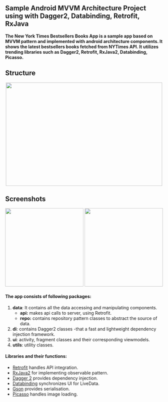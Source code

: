 ## Sample Android MVVM Architecture Project using with Dagger2, Databinding, Retrofit, RxJava



**The New York Times Bestsellers Books App is a sample app based on MVVM pattern and implemented with android architecture components. It shows the latest bestsellers books fetched from NYTimes API.
It utilizes trending libraries such as Dagger2, Retrofit, RxJava2, Databinding, Picasso.**


## Structure

<p align="center">
  <img width="500" height="330" src="https://github.com/umutbayramoglu/mvvm-dagger2-databinding-retrofit-rxjava2/blob/master/screenshots/mvvm2.png?raw=true">
</p>


## Screenshots
<p align="center">
  <img src="https://github.com/umutbayramoglu/mvvm-dagger2-databinding-retrofit-rxjava2/blob/master/screenshots/ss11.jpg?raw=true" width="250">
  <img src="https://github.com/umutbayramoglu/mvvm-dagger2-databinding-retrofit-rxjava2/blob/master/screenshots/ss2.jpg?raw=true" width="250">

</p>

#### The app consists of following packages:
 1. **data**: It contains all the data accessing and manipulating components.
	 - **api:** makes api calls to server, using Retrofit. 
	 - **repo:** contains repository pattern classes to abstract the source of data.
2. **di**: contains Dagger2 classes -that a fast and lightweight dependency injection framework.
3. **ui**: activity, fragment classes and their corresponding viewmodels.
4. **utils**: utility classes.

#### Libraries and their functions:
* [Retrofit](https://square.github.io/retrofit/) handles API integration.
* [RxJava2](https://github.com/ReactiveX/RxJava) for implementing observable pattern.
* [Dagger 2](https://google.github.io/dagger/) provides dependency injection.
* [Databinding](https://developer.android.com/topic/libraries/data-binding/index.html) synchronizes UI for LiveData.
* [Gson](https://github.com/google/gson) provides serialisation.
* [Picasso](http://square.github.io/picasso/) handles image loading.
